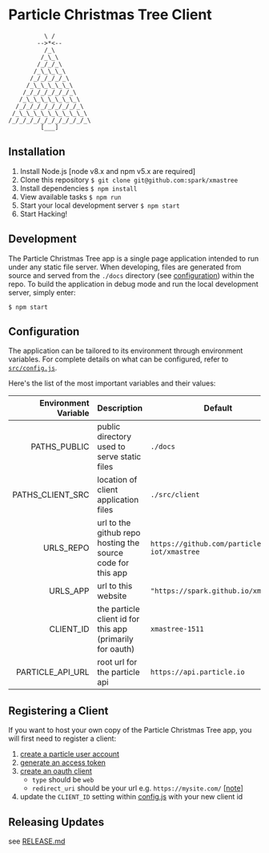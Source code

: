 # Particle Christmas Tree Client

              \ /
            -->*<--
              /_\
             /_\_\
            /_/_/_\
           /_\_\_\_\
          /_/_/_/_/_\
         /_\_\_\_\_\_\
        /_/_/_/_/_/_/_\
       /_\_\_\_\_\_\_\_\
      /_/_/_/_/_/_/_/_/_\
     /_\_\_\_\_\_\_\_\_\_\
    /_/_/_/_/_/_/_/_/_/_/_\
             [___]


## Installation
1. Install Node.js [node v8.x and npm v5.x are required]
1. Clone this repository `$ git clone git@github.com:spark/xmastree`
1. Install dependencies `$ npm install`
1. View available tasks `$ npm run`
1. Start your local development server `$ npm start`
1. Start Hacking!


## Development

The Particle Christmas Tree app is a single page application intended to run under any static file server. When developing, files are generated from source and served from the `./docs` directory (see [configuration](#configuration)) within the repo. To build the application in debug mode and run the local development server, simply enter:

`$ npm start`


## Configuration

The application can be tailored to its environment through environment variables. For complete details on what can be configured, refer to [`src/config.js`](src/config.js).

Here's the list of the most important variables and their values:

<!-- config-docs-start -->
| Environment Variable | Description | Default |
| -------------------: | ----------- | ------- |
| PATHS_PUBLIC | public directory used to serve static files | `./docs` |
| PATHS_CLIENT_SRC | location of client application files | `./src/client` |
| URLS_REPO | url to the github repo hosting the source code for this app | `https://github.com/particle-iot/xmastree` |
| URLS_APP | url to this website | `"https://spark.github.io/xmastree` |
| CLIENT_ID | the particle client id for this app (primarily for oauth) | `xmastree-1511` |
| PARTICLE_API_URL | root url for the particle api | `https://api.particle.io` |
<!-- config-docs-end -->


## Registering a Client

If you want to host your own copy of the Particle Christmas Tree app, you will first need to register a client:

1. [create a particle user account](https://login.particle.io/)
2. [generate an access token](https://docs.particle.io/reference/api/#generate-an-access-token)
3. [create an oauth client](https://docs.particle.io/reference/api/#create-a-client)
	* `type` should be `web`
	* `redirect_uri` should be your url e.g. `https://mysite.com/` [[note](https://stackoverflow.com/a/18698307/579167)]
4. update the `CLIENT_ID` setting within [config.js](./src/config.js) with your new client id


## Releasing Updates

see [RELEASE.md](./RELEASE.md)

